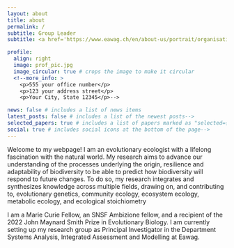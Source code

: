 ```yaml
---
layout: about
title: about
permalink: /
subtitle: Group Leader
subtitle: <a href='https://www.eawag.ch/en/about-us/portrait/organisation/staff/profile/catalina-chaparro-pedraza/show/'>Department Systems Analysis, Integrated Assessment and Modelling. </a>. Eawag - Swiss Federal Institute of Aquatic Science and Technology.

profile:
  align: right
  image: prof_pic.jpg
  image_circular: true # crops the image to make it circular
  <!--more_info: >
    <p>555 your office number</p>
    <p>123 your address street</p>
    <p>Your City, State 12345</p>-->

news: false # includes a list of news items
latest_posts: false # includes a list of the newest posts-->
selected_papers: true # includes a list of papers marked as "selected={true}"
social: true # includes social icons at the bottom of the page-->
---
```


Welcome to my webpage! I am an evolutionary ecologist with a lifelong fascination with the natural world. My research aims to advance our understanding of the processes underlying the origin, resilience and adaptability of biodiversity to be able to predict how biodiversity will respond to future changes. To do so, my research integrates and synthesizes knowledge across multiple fields, drawing on, and contributing to, evolutionary genetics, community ecology, ecosystem ecology, metabolic ecology, and ecological stoichiometry

I am a Marie Curie Fellow, an SNSF Ambizione fellow, and a recipient of the 2022 John Maynard Smith Prize in Evolutionary Biology. I am currently setting up my research group as Principal Investigator in the Department Systems Analysis, Integrated Assessment and Modelling at Eawag.
